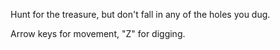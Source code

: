 Hunt for the treasure, but don't fall in any of the holes you dug.

Arrow keys for movement, "Z" for digging.